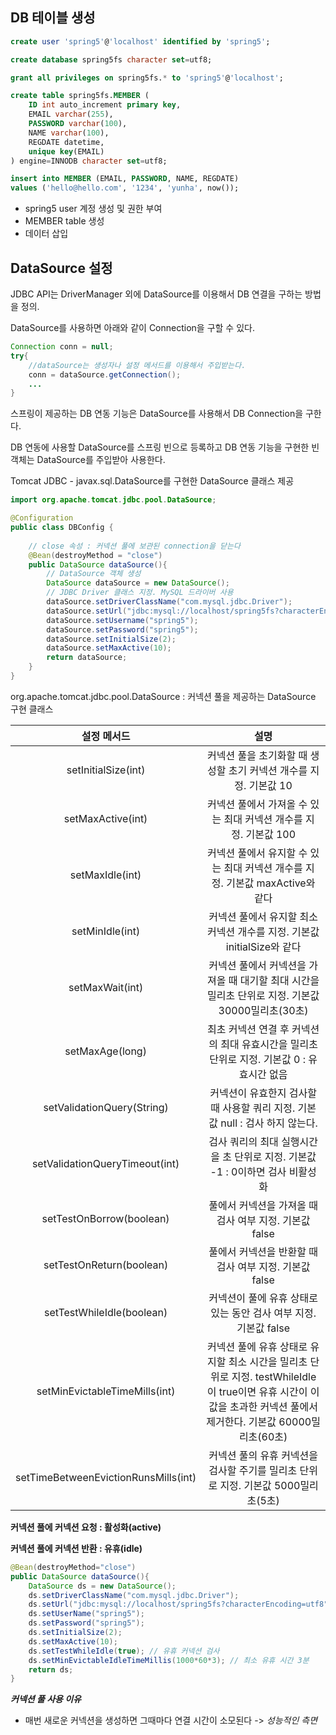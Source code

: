 ## DB 테이블 생성

```sql
create user 'spring5'@'localhost' identified by 'spring5';

create database spring5fs character set=utf8;

grant all privileges on spring5fs.* to 'spring5'@'localhost';

create table spring5fs.MEMBER (
    ID int auto_increment primary key,
    EMAIL varchar(255),
    PASSWORD varchar(100),
    NAME varchar(100),
    REGDATE datetime,
    unique key(EMAIL)
) engine=INNODB character set=utf8;

insert into MEMBER (EMAIL, PASSWORD, NAME, REGDATE)
values ('hello@hello.com', '1234', 'yunha', now());
```

- spring5 user 계정 생성 및 권한 부여
- MEMBER  table 생성
- 데이터 삽입



## DataSource 설정

JDBC API는 DriverManager 외에 DataSource를 이용해서 DB 연결을 구하는 방법을 정의.

DataSource를 사용하면 아래와 같이 Connection을 구할 수 있다.

```java
Connection conn = null;
try{
    //dataSource는 생성자나 설정 메서드를 이용해서 주입받는다.
    conn = dataSource.getConnection();
    ...
}
```

스프링이 제공하는 DB 연동 기능은 DataSource를 사용해서 DB Connection을 구한다.

DB 연동에 사용할 DataSource를 스프링 빈으로 등록하고 DB 연동 기능을 구현한 빈 객체는 DataSource를 주입받아 사용한다.

Tomcat JDBC - javax.sql.DataSource를 구현한 DataSource 클래스 제공

```java
import org.apache.tomcat.jdbc.pool.DataSource;

@Configuration
public class DBConfig {
    
    // close 속성 : 커넥션 풀에 보관된 connection을 닫는다
    @Bean(destroyMethod = "close") 
    public DataSource dataSource(){
        // DataSource 객체 생성
        DataSource dataSource = new DataSource();
        // JDBC Driver 클래스 지정. MySQL 드라이버 사용
        dataSource.setDriverClassName("com.mysql.jdbc.Driver");
        dataSource.setUrl("jdbc:mysql://localhost/spring5fs?characterEncoding=utf8");
        dataSource.setUsername("spring5");
        dataSource.setPassword("spring5");
        dataSource.setInitialSize(2);
        dataSource.setMaxActive(10);
        return dataSource;
    }
}
```

org.apache.tomcat.jdbc.pool.DataSource : 커넥션 풀을 제공하는 DataSource 구현 클래스



|             설정 메서드              |                             설명                             |
| :----------------------------------: | :----------------------------------------------------------: |
|         setInitialSize(int)          | 커넥션 풀을 초기화할 때 생성할 초기 커넥션 개수를 지정. 기본값 10 |
|          setMaxActive(int)           | 커넥션 풀에서 가져올 수 있는 최대 커넥션 개수를 지정. 기본값 100 |
|           setMaxIdle(int)            | 커넥션 풀에서 유지할 수 있는 최대 커넥션 개수를 지정. 기본값 maxActive와 같다 |
|           setMinIdle(int)            | 커넥션 풀에서 유지할 최소 커넥션 개수를 지정. 기본값 initialSize와 같다 |
|           setMaxWait(int)            | 커넥션 풀에서 커넥션을 가져올 때 대기할 최대 시간을 밀리초 단위로 지정. 기본값 30000밀리초(30초) |
|           setMaxAge(long)            | 최초 커넥션 연결 후 커넥션의 최대 유효시간을 밀리초 단위로 지정. 기본값 0 : 유효시간 없음 |
|      setValidationQuery(String)      | 커넥션이 유효한지 검사할 때 사용할 쿼리 지정. 기본값 null : 검사 하지 않는다. |
|    setValidationQueryTimeout(int)    | 검사 쿼리의 최대 실행시간을 초 단위로 지정. 기본값 -1 : 0이하면 검사 비활성화 |
|       setTestOnBorrow(boolean)       |   풀에서 커넥션을 가져올 때  검사 여부 지정. 기본값 false    |
|       setTestOnReturn(boolean)       |    풀에서 커넥션을 반환할 때 검사 여부 지정. 기본값 false    |
|      setTestWhileIdle(boolean)       | 커넥션이 풀에 유휴 상태로 있는 동안 검사 여부 지정. 기본값 false |
|    setMinEvictableTimeMills(int)     | 커넥션 풀에 유휴 상태로 유지할 최소 시간을 밀리초 단위로 지정.  testWhileIdle이 true이면 유휴 시간이 이 값을 초과한 커넥션 풀에서 제거한다. 기본값 60000밀리초(60초) |
| setTimeBetweenEvictionRunsMills(int) | 커넥션 풀의 유휴 커넥션을 검사할 주기를 밀리초 단위로 지정. 기본값 5000밀리초(5초) |

**커넥션 풀에 커넥션 요청 : 활성화(active)**

**커넥션 풀에 커넥션 반환 : 유휴(idle)**



```JAVA
@Bean(destroyMethod="close")
public DataSource dataSource(){
	DataSource ds = new DataSource();
    ds.setDriverClassName("com.mysql.jdbc.Driver");
    ds.setUrl("jdbc:mysql://localhost/spring5fs?characterEncoding=utf8");
    ds.setUserName("spring5");
    ds.setPassword("spring5");
    ds.setInitialSize(2);
    ds.setMaxActive(10);
    ds.setTestWhileIdle(true); // 유휴 커넥션 검사
    ds.setMinEvictableIdleTimeMillis(1000*60*3); // 최소 유휴 시간 3분
    return ds;
}
```



***커넥션 풀 사용 이유***

- 매번 새로운 커넥션을 생성하면 그때마다 연결 시간이 소모된다 -> *성능적인 측면*
